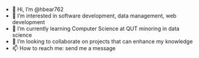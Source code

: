 - 👋 Hi, I’m @hbear762
- 👀 I’m interested in software development, data management, web development
- 🌱 I’m currently learning Computer Science at QUT minoring in data science
- 💞️ I’m looking to collaborate on projects that can enhance my knowledge
- 📫 How to reach me: send me a message

<!---
hbear762/hbear762 is a ✨ special ✨ repository because its `README.md` (this file) appears on your GitHub profile.
You can click the Preview link to take a look at your changes.
--->
